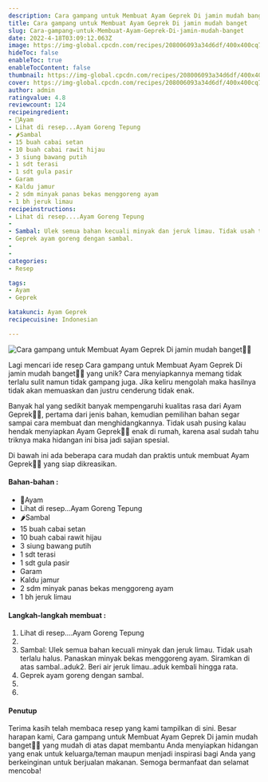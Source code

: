 ```yaml
---
description: Cara gampang untuk Membuat Ayam Geprek Di jamin mudah banget"
title: Cara gampang untuk Membuat Ayam Geprek Di jamin mudah banget
slug: Cara-gampang-untuk-Membuat-Ayam-Geprek-Di-jamin-mudah-banget
date: 2022-4-18T03:09:12.063Z
image: https://img-global.cpcdn.com/recipes/208006093a34d6df/400x400cq70/photo.jpg
hideToc: false
enableToc: true
enableTocContent: false
thumbnail: https://img-global.cpcdn.com/recipes/208006093a34d6df/400x400cq70/photo.jpg
cover: https://img-global.cpcdn.com/recipes/208006093a34d6df/400x400cq70/photo.jpg
author: admin
ratingvalue: 4.8
reviewcount: 124
recipeingredient:
- 🐓Ayam
- Lihat di resep...Ayam Goreng Tepung
- 🌶Sambal
- 15 buah cabai setan
- 10 buah cabai rawit hijau
- 3 siung bawang putih
- 1 sdt terasi
- 1 sdt gula pasir
- Garam
- Kaldu jamur
- 2 sdm minyak panas bekas menggoreng ayam
- 1 bh jeruk limau
recipeinstructions:
- Lihat di resep....Ayam Goreng Tepung
- 
- Sambal: Ulek semua bahan kecuali minyak dan jeruk limau. Tidak usah terlalu halus. Panaskan minyak bekas menggoreng ayam. Siramkan di atas sambal..aduk2. Beri air jeruk limau..aduk kembali hingga rata.
- Geprek ayam goreng dengan sambal.
- 
- 
categories:
- Resep

tags:
- Ayam
- Geprek

katakunci: Ayam Geprek
recipecuisine: Indonesian

---
```


![Cara gampang untuk Membuat Ayam Geprek Di jamin mudah banget👩‍🍳](https://img-global.cpcdn.com/recipes/208006093a34d6df/400x400cq70/photo.jpg)

Lagi mencari ide resep Cara gampang untuk Membuat Ayam Geprek Di jamin mudah banget👩‍🍳 yang unik? Cara menyiapkannya memang tidak terlalu sulit namun tidak gampang juga. Jika keliru mengolah maka hasilnya tidak akan memuaskan dan justru cenderung tidak enak.

Banyak hal yang sedikit banyak mempengaruhi kualitas rasa dari Ayam Geprek👩‍🍳, pertama dari jenis bahan, kemudian pemilihan bahan segar sampai cara membuat dan menghidangkannya. Tidak usah pusing kalau hendak menyiapkan Ayam Geprek👩‍🍳 enak di rumah, karena asal sudah tahu triknya maka hidangan ini bisa jadi sajian spesial.

Di bawah ini ada beberapa cara mudah dan praktis untuk membuat Ayam Geprek👩‍🍳 yang siap dikreasikan.

<!--inarticleads1-->

#### Bahan-bahan :

- 🐓Ayam
- Lihat di resep...Ayam Goreng Tepung
- 🌶Sambal
- 15 buah cabai setan
- 10 buah cabai rawit hijau
- 3 siung bawang putih
- 1 sdt terasi
- 1 sdt gula pasir
- Garam
- Kaldu jamur
- 2 sdm minyak panas bekas menggoreng ayam
- 1 bh jeruk limau

<!--inarticleads2-->

#### Langkah-langkah membuat :

1. Lihat di resep....Ayam Goreng Tepung
1. 
1. Sambal: Ulek semua bahan kecuali minyak dan jeruk limau. Tidak usah terlalu halus. Panaskan minyak bekas menggoreng ayam. Siramkan di atas sambal..aduk2. Beri air jeruk limau..aduk kembali hingga rata.
1. Geprek ayam goreng dengan sambal.
1. 
1. 

#### Penutup

Terima kasih telah membaca resep yang kami tampilkan di sini. Besar harapan kami, Cara gampang untuk Membuat Ayam Geprek Di jamin mudah banget👩‍🍳 yang mudah di atas dapat membantu Anda menyiapkan hidangan yang enak untuk keluarga/teman maupun menjadi inspirasi bagi Anda yang berkeinginan untuk berjualan makanan. Semoga bermanfaat dan selamat mencoba!